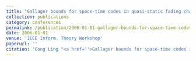 ```yaml
---
title: "Gallager bounds for space-time codes in quasi-static fading channels"
collection: publications
category: conferences
permalink: /publication/2006-01-01-gallager-bounds-for-space-time-codes-in-quasi-static-fading-channels
date: 2006-01-01
venue: 'IEEE Inform. Theory Workshop'
paperurl: ''
citation: 'Cong Ling "<a href=''>Gallager bounds for space-time codes in quasi-static fading channels</a>", IEEE Inform. Theory Workshop, Oct. 2006.'
---
```

